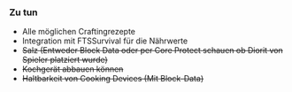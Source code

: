 ### Zu tun

* Alle möglichen Craftingrezepte
* Integration mit FTSSurvival für die Nährwerte
* ~~Salz (Entweder Block Data oder per Core Protect schauen ob Diorit von Spieler platziert wurde)~~
* ~~Kochgerät abbauen können~~
* ~~Haltbarkeit von Cooking Devices (Mit Block-Data)~~